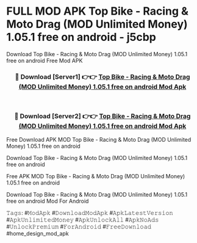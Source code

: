 # FULL MOD APK Top Bike - Racing & Moto Drag (MOD Unlimited Money) 1.05.1 free on android - j5cbp
Download Top Bike - Racing & Moto Drag (MOD Unlimited Money) 1.05.1 free on android Free Mod APK

<div align="center">
<h3>🔴 Download [Server1] 👉👉 <a href="https://apk-comot.site?title=Top_Bike_-_Racing_&_Moto_Drag_(MOD_Unlimited_Money)_1.05.1_free_on_android">Top Bike - Racing & Moto Drag (MOD Unlimited Money) 1.05.1 free on android Mod Apk</a></h3><br>

<h3>🔴 Download [Server2] 👉👉 <a href="https://apk-comot.site?title=Top_Bike_-_Racing_&_Moto_Drag_(MOD_Unlimited_Money)_1.05.1_free_on_android">Top Bike - Racing & Moto Drag (MOD Unlimited Money) 1.05.1 free on android Mod Apk</a></h3>
</div>


Free Download APK MOD Top Bike - Racing & Moto Drag (MOD Unlimited Money) 1.05.1 free on android

Download Top Bike - Racing & Moto Drag (MOD Unlimited Money) 1.05.1 free on android 

Free APK MOD Top Bike - Racing & Moto Drag (MOD Unlimited Money) 1.05.1 free on android 

Download Top Bike - Racing & Moto Drag (MOD Unlimited Money) 1.05.1 free on android Mod For Android

𝚃𝚊𝚐𝚜: #𝙼𝚘𝚍𝙰𝚙𝚔 #𝙳𝚘𝚠𝚗𝚕𝚘𝚊𝚍𝙼𝚘𝚍𝙰𝚙𝚔 #𝙰𝚙𝚔𝙻𝚊𝚝𝚎𝚜𝚝𝚅𝚎𝚛𝚜𝚒𝚘𝚗 #𝙰𝚙𝚔𝚄𝚗𝚕𝚒𝚖𝚒𝚝𝚎𝚍𝙼𝚘𝚗𝚎𝚢 #𝙰𝚙𝚔𝚄𝚗𝚕𝚘𝚌𝚔𝙰𝚕𝚕 #𝙰𝚙𝚔𝙽𝚘𝙰𝚍𝚜 #𝚄𝚗𝚕𝚘𝚌𝚔𝙿𝚛𝚎𝚖𝚒𝚞𝚖 #𝙵𝚘𝚛𝙰𝚗𝚍𝚛𝚘𝚒𝚍 #𝙵𝚛𝚎𝚎𝙳𝚘𝚠𝚗𝚕𝚘𝚊𝚍 #home_design_mod_apk